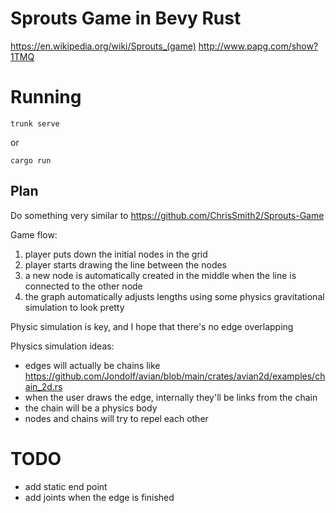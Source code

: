 # Sprouts Game in Bevy Rust

https://en.wikipedia.org/wiki/Sprouts_(game)
http://www.papg.com/show?1TMQ

# Running

```
trunk serve
```

or

```
cargo run
```

## Plan

Do something very similar to https://github.com/ChrisSmith2/Sprouts-Game

Game flow:

1. player puts down the initial nodes in the grid
1. player starts drawing the line between the nodes
1. a new node is automatically created in the middle when the line is connected to the other node
1. the graph automatically adjusts lengths using some physics gravitational simulation to look pretty

Physic simulation is key, and I hope that there's no edge overlapping

Physics simulation ideas:

- edges will actually be chains like https://github.com/Jondolf/avian/blob/main/crates/avian2d/examples/chain_2d.rs
- when the user draws the edge, internally they'll be links from the chain
- the chain will be a physics body
- nodes and chains will try to repel each other

# TODO

- add static end point
- add joints when the edge is finished
